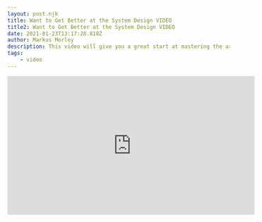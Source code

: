 ```yaml
---
layout: post.njk
title: Want to Get Better at the System Design VIDEO
title2: Want to Get Better at the System Design VIDEO
date: 2021-01-23T13:17:28.818Z
author: Markus Morley
description: This video will give you a great start at mastering the art of system design. This video will give you a great start at mastering the art of system design.This video will give you a great start at mastering the art of system design.This video will give you a great start at mastering the art of system design.This video will give you a great start at mastering the art of system design.This video will give you a great start at mastering the art of system design.
tags:
    - video
---
```


<iframe width="560" height="315" src="https://www.youtube-nocookie.com/embed/XxB1BCuvu9A" frameborder="0" allow="accelerometer; autoplay; clipboard-write; encrypted-media; gyroscope; picture-in-picture" allowfullscreen></iframe>
